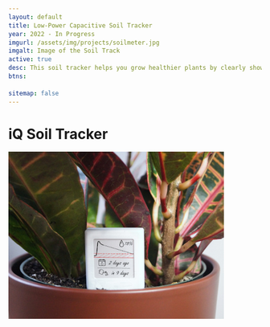 ```yaml
---
layout: default
title: Low-Power Capacitive Soil Tracker
year: 2022 - In Progress
imgurl: /assets/img/projects/soilmeter.jpg
imgalt: Image of the Soil Track
active: true
desc: This soil tracker helps you grow healthier plants by clearly showing how your plant is drinking, and when you need to water next. Unlike other moisture meters, it is designed to be left in the plant 24/7 without corroding, reducing the damage to roots caused by repeated checks. The STM32 microcontroller measures the capacitance of a custom probe inserted into the soil, calculates the moisture content and displays the results on a crisp e-paper display. A minimalistic interface promotes a closer, distraction-free connection with the plant itself.
btns: 

sitemap: false
---
```

# iQ Soil Tracker
<img src="/assets/img/projects/soilmeter.jpg" alt="{{ page.imgalt }}" class="profilePhoto largepic"/>